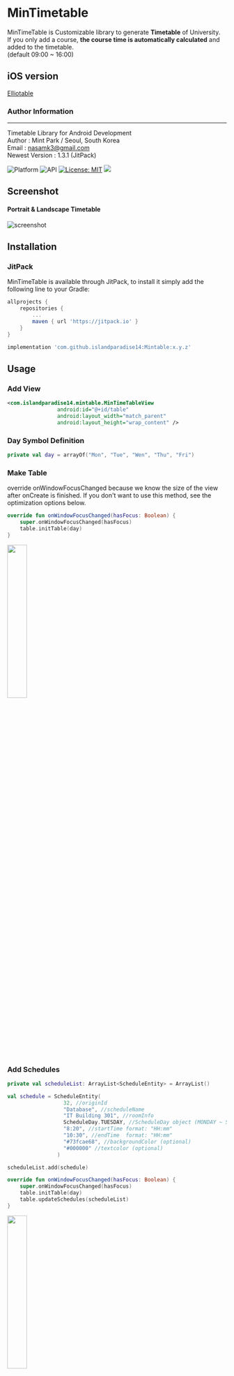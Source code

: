# MinTimetable
MinTimeTable is Customizable library to generate **Timetable** of University.   
If you only add a course, **the course time is automatically calculated** and added to the timetable.   
(default 09:00 ~ 16:00)

## iOS version
[Elliotable](https://github.com/della-padula/Elliotable)  

### Author Information
----   
Timetable Library for Android Development   
Author : Mint Park / Seoul, South Korea   
Email : nasamk3@gmail.com   
Newest Version : 1.3.1 (JitPack)  
  
![Platform](https://img.shields.io/badge/Platform-Android-orange.svg)
![API](https://img.shields.io/badge/API-19%2B-green.svg)
[![License: MIT](https://img.shields.io/badge/License-MIT-yellow.svg)](https://opensource.org/licenses/MIT)
[![](https://jitpack.io/v/islandparadise14/Mintable.svg)](https://jitpack.io/#islandparadise14/Mintable)

## Screenshot   

#### Portrait & Landscape Timetable   
![screenshot](./screenshot_1.png)   

## Installation
### JitPack
MinTimeTable is available through JitPack, to install it simply add the following line to your Gradle:   
```groovy
allprojects {
    repositories {
        ...
        maven { url 'https://jitpack.io' }
    }
}
```
```groovy
implementation 'com.github.islandparadise14:Mintable:x.y.z'
```

## Usage   
### Add View
```xml
<com.islandparadise14.mintable.MinTimeTableView
                android:id="@+id/table"
                android:layout_width="match_parent"
                android:layout_height="wrap_content" />
```

### Day Symbol Definition   
```kotlin
private val day = arrayOf("Mon", "Tue", "Wen", "Thu", "Fri")  
```
### Make Table
override onWindowFocusChanged because we know the size of the view after onCreate is finished.
If you don't want to use this method, see the optimization options below.
```kotlin
override fun onWindowFocusChanged(hasFocus: Boolean) {
    super.onWindowFocusChanged(hasFocus)
    table.initTable(day)
}
```
<img src="./screenshot_2.png" width="30%">

### Add Schedules
```kotlin
private val scheduleList: ArrayList<ScheduleEntity> = ArrayList()
```
```kotlin
val schedule = ScheduleEntity(
                  32, //originId
                  "Database", //scheduleName
                  "IT Building 301", //roomInfo
                  ScheduleDay.TUESDAY, //ScheduleDay object (MONDAY ~ SUNDAY)
                  "8:20", //startTime format: "HH:mm"
                  "10:30", //endTime  format: "HH:mm"
                  "#73fcae68", //backgroundColor (optional)
                  "#000000" //textcolor (optional)
                )
```
```kotlin
scheduleList.add(schedule)
```
```kotlin
override fun onWindowFocusChanged(hasFocus: Boolean) {
    super.onWindowFocusChanged(hasFocus)
    table.initTable(day)
    table.updateSchedules(scheduleList)
}
```
<img src="./screenshot_3.png" width="30%">

If you want to start on Sunday,
use 'ScheduleDayOption.${weekday}' (SUNDAY ~ SATURDAY)

## Optimization Option
Make the view fullWidth

<img src="./screenshot_4.png" width="30%">

add attribute 'isFullWidth' (default: false)
```xml
<com.islandparadise14.mintable.MinTimeTableView
                android:id="@+id/table"
                android:layout_width="match_parent"
                android:layout_height="wrap_content"
                app:isFullWidth="true" />
```
then you don't need override onWindowFocusChanged

if you want to add padding using optimization option, add attribute 'widthPadding' (default: 0)
```xml
<com.islandparadise14.mintable.MinTimeTableView
                android:id="@+id/table"
                android:layout_width="match_parent"
                android:layout_height="wrap_content"
                app:isFullWidth="true"
                app:widthPadding="20" />
```

## More Options
### Add Listener
ScheduleEntity has onClickListener
```kotlin
schedule.setOnClickListener(View.OnClickListener {
    //do something
})
```
  
#### MinTimeTableView has two kinds of Listener   
When you click on a schedule,   
if you need ScheduleEntity in Listener, you can use OnScheduleClickListener
```kotlin
table.setOnScheduleClickListener(
    object :OnScheduleClickListener {
        override fun scheduleClicked(entity: ScheduleEntity) {
            //do something
        }
    }
)
```  
When you click on a timeCell,   
if you need weekdayInfo and timeInfo, you can use OnTimeCellClickListener
```kotlin
table.setOnTimeCellClickListener(object :OnTimeCellClickListener{
    override fun timeCellClicked(scheduleDay: Int, time: Int) {
        //do something
    }
})
```

### Length options
#### Length
baseSetting(topMenuHeight: Int, leftMenuWidth: Int, cellHeight: Int)
```kotlin
table.baseSetting(30, 40, 60) //default (20, 30, 50)
```

#### Rate
ratioCellSetting(topMenuHeight: Int, leftMenuWidth: Int, cellRatio: Float)
```kotlin
table.ratioCellSetting(20, 30, 1.5f)
```

### Border Option
add attribute 'radius_option' ( none | left | right | round )
```xml
<com.islandparadise14.mintable.MinTimeTableView
                android:id="@+id/table"
                android:layout_width="match_parent"
                android:layout_height="wrap_content"
                app:radius_option="left" />
```

![screenshot](./screenshot_5.png) 

### Color options
add attribute 'cellColor', 'lineColor', 'menuColor'
```xml
<com.islandparadise14.mintable.MinTimeTableView
                android:id="@+id/table"
                android:layout_width="match_parent"
                android:layout_height="wrap_content"
                app:cellColor="@color/black"
                app:lineColor="@color/colorAccent"
                app:menuColor="@color/colorPrimary" />
```

<img src="./screenshot_6.png" width="30%">

### TwentyFourHourClock option
add attribute 'setTwentyFourHourClock' (default: true)
```xml
<com.islandparadise14.mintable.MinTimeTableView
                android:id="@+id/table"
                android:layout_width="match_parent"
                android:layout_height="wrap_content"
                app:setTwentyFourHourClock="false" />
```

![screenshot](./screenshot_7.png)
